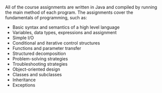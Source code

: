 All of the course assignments are written in Java and compiled by running the main method of each program.
The assignments cover the fundamentals of programming, such as: 

- Basic syntax and semantics of a high level language 
- Variables, data types, expressions and assignment 
- Simple I/O 
- Conditional and iterative control structures 
- Functions and parameter transfer 
- Structured decomposition 
- Problem-solving strategies 
- Troubleshooting strategies 
- Object-oriented design 
- Classes and subclasses 
- Inheritance 
- Exceptions
